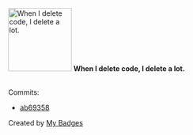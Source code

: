 <img src="https://my-badges.github.io/my-badges/mass-delete-commit-10k.png" alt="When I delete code, I delete a lot." title="When I delete code, I delete a lot." width="128">
<strong>When I delete code, I delete a lot.</strong>
<br><br>

Commits:

- <a href="https://github.com/gmuloc/avd/commit/ab693585ccbe9d7f94931034c68e23db32d968e0">ab69358</a>


Created by <a href="https://github.com/my-badges/my-badges">My Badges</a>